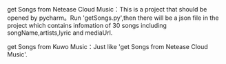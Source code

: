 get Songs from Netease Cloud Music：This is a project that should be opened by
pycharm。Run 'getSongs.py',then there will be a json file in the project which
contains infomation of 30 songs including songName,artists,lyric and mediaUrl.

get Songs from Kuwo Music：Just like 'get Songs from Netease Cloud Music'.
